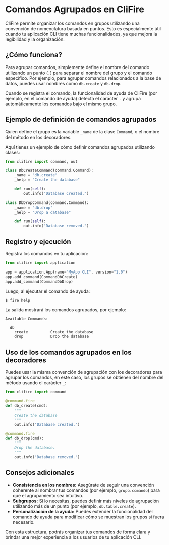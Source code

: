 # Comandos Agrupados en CliFire

CliFire permite organizar los comandos en grupos utilizando una convención de nomenclatura basada en puntos. Esto es especialmente útil cuando tu aplicación CLI tiene muchas funcionalidades, ya que mejora la legibilidad y la organización.

## ¿Cómo funciona?

Para agrupar comandos, simplemente define el nombre del comando utilizando un punto (`.`) para separar el nombre del grupo y el comando específico. Por ejemplo, para agrupar comandos relacionados a la base de datos, puedes usar nombres como `db.create` y `db.drop`.

Cuando se registra el comando, la funcionalidad de ayuda de CliFire (por ejemplo, en el comando de ayuda) detecta el carácter `.` y agrupa automáticamente los comandos bajo el mismo grupo.

## Ejemplo de definición de comandos agrupados
Quien define el grupo es la variable  `_name` de la clase `Command`, o el nombre del método en los decoradores.

Aquí tienes un ejemplo de cómo definir comandos agrupados utilizando clases:
```python
from clifire import command, out

class DbCreateCommand(command.Command):
    _name = "db.create"
    _help = "Create the database"

    def run(self):
        out.info("Database created.")

class DbDropCommand(command.Command):
    _name = "db.drop"
    _help = "Drop a database"

    def run(self):
        out.info("Database removed.")
```

## Registro y ejecución

Registra los comandos en tu aplicación:

```python
from clifire import application

app = application.App(name="MyApp CLI", version="1.0")
app.add_command(CommandDbCreate)
app.add_command(CommandDbDrop)
```

Luego, al ejecutar el comando de ayuda:

```bash
$ fire help
```

La salida mostrará los comandos agrupados, por ejemplo:

```
Available Commands:

  db
    create          Create the database
    drop            Drop the database
```

## Uso de los comandos agrupados en los decoradores
Puedes usar la misma convención de agrupación con los decoradores para agrupar
los comandos, en este caso, los grupos se obtienen del nombre del método usando
el carácter `_`:

```python
from clifire import command

@command.fire
def db_create(cmd):
    """
    Create the database
    """
    out.info("Database created.")

@command.fire
def db_drop(cmd):
    """
    Drop the database.
    """
    out.info("Database removed.")

```

## Consejos adicionales

- **Consistencia en los nombres:** Asegúrate de seguir una convención coherente al nombrar tus comandos (por ejemplo, `grupo.comando`) para que el agrupamiento sea intuitivo.
- **Subgrupos:** Si lo necesitas, puedes definir más niveles de agrupación utilizando más de un punto (por ejemplo, `db.table.create`).
- **Personalización de la ayuda:** Puedes extender la funcionalidad del comando de ayuda para modificar cómo se muestran los grupos si fuera necesario.

Con esta estructura, podrás organizar tus comandos de forma clara y brindar una mejor experiencia a los usuarios de tu aplicación CLI.
